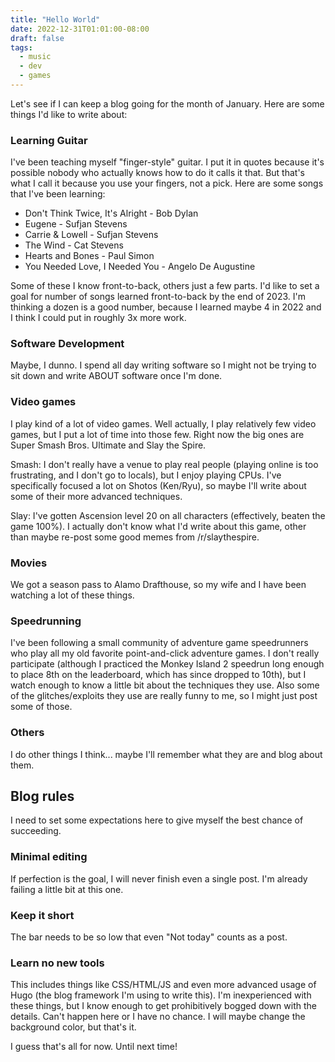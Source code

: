 ```yaml
---
title: "Hello World"
date: 2022-12-31T01:01:00-08:00
draft: false
tags:
  - music
  - dev
  - games
---
```


Let's see if I can keep a blog going for the month of January. Here are some things I'd like to write about:

### Learning Guitar

I've been teaching myself "finger-style" guitar. I put it in quotes because it's possible nobody who actually knows how to do it calls it that. But that's what I call it because you use your fingers, not a pick. Here are some songs that I've been learning:

- Don't Think Twice, It's Alright - Bob Dylan
- Eugene - Sufjan Stevens
- Carrie & Lowell - Sufjan Stevens
- The Wind - Cat Stevens
- Hearts and Bones - Paul Simon
- You Needed Love, I Needed You - Angelo De Augustine

Some of these I know front-to-back, others just a few parts. I'd like to set a goal for number of songs learned front-to-back by the end of 2023. I'm thinking a dozen is a good number, because I learned maybe 4 in 2022 and I think I could put in roughly 3x more work.

### Software Development

Maybe, I dunno. I spend all day writing software so I might not be trying to sit down and write ABOUT software once I'm done.

### Video games

I play kind of a lot of video games. Well actually, I play relatively few video games, but I put a lot of time into those few. Right now the big ones are Super Smash Bros. Ultimate and Slay the Spire.

Smash: I don't really have a venue to play real people (playing online is too frustrating, and I don't go to locals), but I enjoy playing CPUs. I've specifically focused a lot on Shotos (Ken/Ryu), so maybe I'll write about some of their more advanced techniques.

Slay: I've gotten Ascension level 20 on all characters (effectively, beaten the game 100%). I actually don't know what I'd write about this game, other than maybe re-post some good memes from /r/slaythespire.

### Movies
We got a season pass to Alamo Drafthouse, so my wife and I have been watching a lot of these things.

### Speedrunning

I've been following a small community of adventure game speedrunners who play all my old favorite point-and-click adventure games. I don't really participate (although I practiced the Monkey Island 2 speedrun long enough to place 8th on the leaderboard, which has since dropped to 10th), but I watch enough to know a little bit about the techniques they use. Also some of the glitches/exploits they use are really funny to me, so I might just post some of those.

### Others

I do other things I think... maybe I'll remember what they are and blog about them.

## Blog rules

I need to set some expectations here to give myself the best chance of succeeding.

### Minimal editing

If perfection is the goal, I will never finish even a single post. I'm already failing a little bit at this one.

### Keep it short

The bar needs to be so low that even "Not today" counts as a post.

### Learn no new tools

This includes things like CSS/HTML/JS and even more advanced usage of Hugo (the blog framework I'm using to write this). I'm inexperienced with these things, but I know enough to get prohibitively bogged down with the details. Can't happen here or I have no chance. I will maybe change the background color, but that's it.


I guess that's all for now. Until next time!
